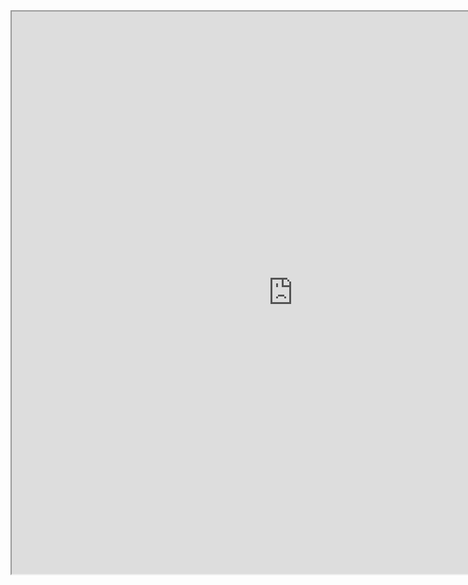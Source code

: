 <iframe
height = 900
width = 900
padding = 0 0
margins = 0 0
src="https://leagueoflegends.fandom.com/wiki/Akali/LoL"></iframe>